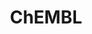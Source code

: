 ---
layout: default
bigquery: https://console.cloud.google.com/bigquery?p=patents-public-data&d=ebi_chembl&page=dataset
citation: '"The ChEMBL database in 2017." Anna Gaulton, Anne Hersey, Michał Nowotka,
  A Patrícia Bento, Jon Chambers, David Mendez, Prudence Mutowo, Francis Atkinson,
  Louisa J Bellis, Elena Cibrián-Uhalte, Mark Davies, Nathan Dedman, Anneli Karlsson,
  María Paula Magariños, John P Overington, George Papadatos, Ines Smit, Andrew R
  Leach Nucleic acids Research (2017) 45 (Database Issue), D945-D954'
contributors: European Bioinformatics Institute
cost: None
description: ChEMBL Data is a manually curated database of small molecules used in
  drug discovery, including information about existing patented drugs.
documentation: 'schema: https://www.ebi.ac.uk/chembl/db_schema


  '
last_edit: 04/05/2022, 20:05:10
location: https://console.cloud.google.com/marketplace/product/google_patents_public_datasets/chembl
maintained_by: EMBL-EBI, an outstation of European Molecular Biology Laboratory
related_publications: '

  ChEMBL: towards direct deposition of bioassay data.


  Mendez D, Gaulton A, Bento AP, Chambers J, De Veij M, Félix E, Magariños MP, Mosquera
  JF, Mutowo P, Nowotka M, Gordillo-Marañón M, Hunter F, Junco L, Mugumbate G, Rodriguez-Lopez
  M, Atkinson F, Bosc N, Radoux CJ, Segura-Cabrera A, Hersey A, Leach AR.


  — Nucleic Acids Res. 2019; 47(D1):D930-D940. doi: 10.1093/nar/gky1075

  '
schema_fields:
- site_name
- std_act_id
- metabolite_record_id
- record_id
- assay_subcellular_fraction
- metref_id
- mol_atc_id
- research_stem
- activity_count
- action_type
- dosage_form
- source_domain_id
- species_group_flag
- assay_type
- caloha_id
- direct_interaction
- irac_code
- uberon_id
- published_relation
- doc_type
- domain_name
- cell_source_tax_id
- alert_set_id
- bei
- tid
- rgid
- creation_date
- strength
- withdrawn_year
- name
- status
- curation_comment
- structure_type
- max_phase_for_ind
- protein_class_id
- lle
- published_value
- num_ro5_violations
- authors
- mc_target_type
- db_version
- target_type
- ddd_id
- indication_class
- assay_source
- result_flag
- full_molformula
- assay_cell_type
- met_comment
- pathway_key
- withdrawn_flag
- hbd_lipinski
- first_in_class
- uo_units
- protein_class_desc
- l6
- level5
- mc_tax_id
- aromatic_rings
- compound_key
- active_ingredient
- level1_description
- domain_id
- frac_class_id
- tid_fixed
- curated_by
- hrac_code
- target_mapping
- doc_id
- isoform
- ref_id
- component_synonym
- tissue_id
- warnref_id
- inorganic_flag
- confidence
- bao_id
- last_active
- clo_id
- bao_endpoint
- relation
- cx_logd
- normal_range_min
- smarts
- end_position
- last_page
- synonyms
- nda_type
- parent_type
- assay_test_type
- value
- parameter_value
- disease_efficacy
- stem
- src_id
- molecular_species
- chirality
- cellosaurus_id
- heavy_atoms
- relationship_desc
- ridx
- homologue
- standard_upper_value
- sequence
- rtb
- publication_number
- mw_monoisotopic
- qed_weighted
- cell_id
- ref_url
- component_id
- previous_company
- src_assay_id
- parameter_type
- prodrug
- protein_class_synonym
- chebi_par_id
- source
- compd_id
- availability_type
- updated_by
- oc_id
- submission_date
- aspect
- mol_hrac_id
- stem_class
- standard_relation
- definition
- cpd_str_alert_id
- class_level
- withdrawn_reason
- warning_type
- priority
- units
- standard_flag
- domain_type
- oral
- component_type
- activity_id
- cell_description
- entity_type
- variant_id
- chembl_id
- class_type
- l3
- mol_frac_id
- pubmed_id
- potential_duplicate
- aidx
- standard_inchi_key
- approval_date
- stat
- assay_id
- patent_id
- psa
- ddd_units
- annotation
- sequence_md5sum
- toid
- assay_strain
- assay_tissue
- ddd_value
- acd_logd
- cidx
- major_class
- level1
- start_position
- therapeutic_flag
- published_type
- topical
- relationship
- drug_record_id
- bao_format
- alert_id
- type
- level2
- bto_id
- ingredient
- biocomp_id
- organism
- first_page
- res_stem_id
- molregno
- country
- issue
- l4
- standard_value
- doi
- route
- syn_type
- molecular_mechanism
- idx
- cx_logp
- efo_id
- warning_id
- cell_source_tissue
- standard_units
- delist_flag
- l2
- molfile
- short_name
- first_approval
- mecref_id
- assay_category
- protclasssyn_id
- ref_type
- substrate_record_id
- confidence_score
- le
- qudt_units
- journal
- max_phase
- normal_range_max
- path
- enzyme_tid
- prediction_method
- acd_most_apka
- year
- l5
- efo_term
- l7
- ddd_comment
- patent_expire_date
- hba
- hrac_class_id
- mec_id
- innovator_company
- description
- product_id
- level2_description
- warning_description
- abstract
- met_id
- co_stem_id
- l8
- cx_most_apka
- domain_description
- src_short_name
- usan_year
- level4_description
- ro3_pass
- binding_site_comment
- assay_desc
- sitecomp_id
- cell_name
- active_molregno
- updated_on
- alert_name
- sei
- downgraded
- withdrawn_country
- mechanism_comment
- standard_text_value
- actsm_id
- who_name
- acd_logp
- hba_lipinski
- company
- warning_country
- warning_year
- subgroup
- usan_stem
- volume
- orig_description
- withdrawn_class
- frac_code
- mol_irac_id
- level3
- db_source
- targrel_id
- natural_product
- log_id
- drug_product_flag
- trade_name
- mesh_heading
- black_box_warning
- data_validity_comment
- relationship_type
- assay_class_id
- num_lipinski_ro5_violations
- molecule_type
- label
- ap_id
- parent_id
- parent_molregno
- patent_no
- drugind_id
- indref_id
- cl_lincs_id
- prod_pat_id
- usan_stem_id
- mesh_id
- ad_type
- comments
- l1
- predbind_id
- applicant_full_name
- published_units
- mutation
- irac_class_id
- comp_class_id
- set_name
- job_id
- met_conversion
- upper_value
- cell_source_organism
- ass_cls_map_id
- pchembl_value
- compound_name
- parent_go_id
- patent_use_code
- entity_id
- num_alerts
- pref_name
- who_extra
- pathway_id
- comp_go_id
- enzyme_name
- level3_description
- standard_inchi
- title
- src_description
- assay_tax_id
- usan_substem
- formulation_id
- text_value
- polymer_flag
- site_residues
- molsyn_id
- tbl
- related_tid
- accession
- ddd_admr
- activity_comment
- acd_most_bpka
- parenteral
- as_id
- selectivity_comment
- version
- full_mwt
- mc_target_name
- dosed_ingredient
- atc_code
- warning_class
- drug_substance_flag
- mechanism_of_action
- target_desc
- helm_notation
- cell_ontology_id
- level4
- standard_type
- mc_target_accession
- compsyn_id
- targcomp_id
- mw_freebase
- assay_organism
- smid
- tax_id
- hbd
- cx_most_bpka
- site_id
- src_compound_id
- assay_param_id
- mc_organism
- usan_stem_definition
- canonical_smiles
- alogp
- go_id
shortname: chembl
tags:
- biotechnology
- health
- chemical
- bioinformatics
- medical
terms_of_use: CC BY-SA 3.0
title: ChEMBL
uuid: e232a192-965c-4ec9-904c-155b6dfe56c5
---